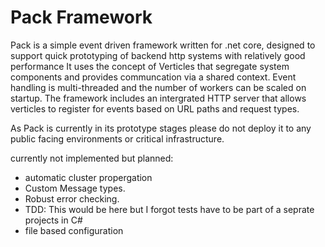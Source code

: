 # Pack Framework #
Pack is a simple event driven framework written for .net core, designed to support quick prototyping of backend http systems with relatively good performance 
It uses the concept of Verticles that segregate system components and provides communcation via a shared context.
Event handling is multi-threaded and the number of workers can be scaled on startup.
The framework includes an intergrated HTTP server that allows verticles to register for events based on URL paths and request types.

As Pack is currently in its prototype stages please do not deploy it to any public facing environments or critical infrastructure.

currently not implemented but planned: 
* automatic cluster propergation
* Custom Message types.
* Robust error checking. 
* TDD: This would be here but I forgot tests have to be part of a seprate projects in C#
* file based configuration
 